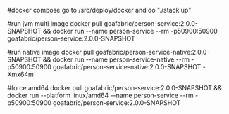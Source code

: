 #docker compose
go to /src/deploy/docker and do "./stack up"

#run jvm multi image
docker pull goafabric/person-service:2.0.0-SNAPSHOT && docker run --name person-service --rm -p50900:50900 goafabric/person-service:2.0.0-SNAPSHOT

#run native image
docker pull goafabric/person-service-native:2.0.0-SNAPSHOT && docker run --name person-service-native --rm -p50900:50900 goafabric/person-service-native:2.0.0-SNAPSHOT -Xmx64m

#force amd64
docker pull goafabric/person-service:2.0.0-SNAPSHOT && docker run --platform linux/amd64 --name person-service --rm -p50900:50900 goafabric/person-service:2.0.0-SNAPSHOT
